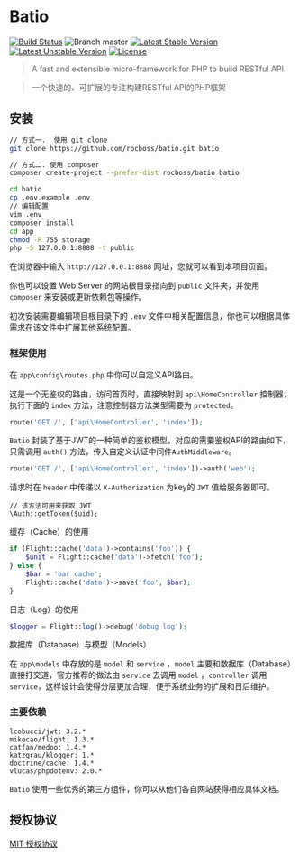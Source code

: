 # Batio
[![Build Status](https://www.travis-ci.org/rocboss/batio.svg?branch=master)](https://www.travis-ci.org/rocboss/batio)
![Branch master](https://img.shields.io/badge/branch-master-brightgreen.svg?style=flat-square)
[![Latest Stable Version](https://poser.pugx.org/rocboss/batio/v/stable.svg?format=flat-square)](https://packagist.org/packages/rocboss/batio)
[![Latest Unstable Version](https://poser.pugx.org/rocboss/batio/v/unstable.svg?format=flat-square)](https://packagist.org/packages/rocboss/batio)
[![License](https://poser.pugx.org/rocboss/batio/license?format=flat-square)](https://packagist.org/packages/rocboss/batio)

>   A fast and extensible micro-framework for PHP to build RESTful API.

>   一个快速的、可扩展的专注构建RESTful API的PHP框架

## 安装

```bash
// 方式一.  使用 git clone
git clone https://github.com/rocboss/batio.git batio

// 方式二. 使用 composer
composer create-project --prefer-dist rocboss/batio batio

cd batio
cp .env.example .env
// 编辑配置
vim .env
composer install
cd app
chmod -R 755 storage
php -S 127.0.0.1:8888 -t public
```
在浏览器中输入 `http://127.0.0.1:8888` 网址，您就可以看到本项目页面。

你也可以设置 Web Server 的网站根目录指向到 `public` 文件夹，并使用 `composer` 来安装或更新依赖包等操作。

初次安装需要编辑项目根目录下的 `.env` 文件中相关配置信息，你也可以根据具体需求在该文件中扩展其他系统配置。


### 框架使用
在 `app\config\routes.php` 中你可以自定义API路由。

这是一个无鉴权的路由，访问首页时，直接映射到 `api\HomeController` 控制器，执行下面的 `index` 方法，注意控制器方法类型需要为 `protected`。

```php
route('GET /', ['api\HomeController', 'index']);
```

`Batio` 封装了基于JWT的一种简单的鉴权模型，对应的需要鉴权API的路由如下，只需调用 `auth()` 方法，传入自定义认证中间件`AuthMiddleware`。
```php
route('GET /', ['api\HomeController', 'index'])->auth('web');
```

请求时在 `header` 中传递以 `X-Authorization` 为key的 `JWT` 值给服务器即可。
```
// 该方法可用来获取 JWT
\Auth::getToken($uid);
```

缓存（Cache）的使用

```php
if (Flight::cache('data')->contains('foo')) {
    $unit = Flight::cache('data')->fetch('foo');
} else {
    $bar = 'bar cache';
    Flight::cache('data')->save('foo', $bar);
}
```
日志（Log）的使用

```php
$logger = Flight::log()->debug('debug log');
```


数据库（Database）与模型（Models）

在 `app\models` 中存放的是 `model` 和 `service` ，`model` 主要和数据库（Database）直接打交道，官方推荐的做法由 `service` 去调用 `model` ，`controller` 调用 `service`，这样设计会使得分层更加合理，便于系统业务的扩展和日后维护。

### 主要依赖
```
lcobucci/jwt: 3.2.*
mikecao/flight: 1.3.*
catfan/medoo: 1.4.*
katzgrau/klogger: 1.*
doctrine/cache: 1.4.*
vlucas/phpdotenv: 2.0.*
```
`Batio` 使用一些优秀的第三方组件，你可以从他们各自网站获得相应具体文档。


## 授权协议

 [MIT 授权协议](http://opensource.org/licenses/MIT)
